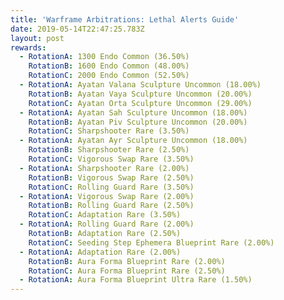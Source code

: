 ```yaml
---
title: 'Warframe Arbitrations: Lethal Alerts Guide'
date: 2019-05-14T22:47:25.783Z
layout: post
rewards:
  - RotationA: 1300 Endo Common (36.50%)
    RotationB: 1600 Endo Common (48.00%)
    RotationC: 2000 Endo Common (52.50%)
  - RotationA: Ayatan Valana Sculpture Uncommon (18.00%)
    RotationB: Ayatan Vaya Sculpture Uncommon (20.00%)
    RotationC: Ayatan Orta Sculpture Uncommon (29.00%)
  - RotationA: Ayatan Sah Sculpture Uncommon (18.00%)
    RotationB: Ayatan Piv Sculpture Uncommon (20.00%)
    RotationC: Sharpshooter Rare (3.50%)
  - RotationA: Ayatan Ayr Sculpture Uncommon (18.00%)
    RotationB: Sharpshooter Rare (2.50%)
    RotationC: Vigorous Swap Rare (3.50%)
  - RotationA: Sharpshooter Rare (2.00%)
    RotationB: Vigorous Swap Rare (2.50%)
    RotationC: Rolling Guard Rare (3.50%)
  - RotationA: Vigorous Swap Rare (2.00%)
    RotationB: Rolling Guard Rare (2.50%)
    RotationC: Adaptation Rare (3.50%)
  - RotationA: Rolling Guard Rare (2.00%)
    RotationB: Adaptation Rare (2.50%)
    RotationC: Seeding Step Ephemera Blueprint Rare (2.00%)
  - RotationA: Adaptation Rare (2.00%)
    RotationB: Aura Forma Blueprint Rare (2.00%)
    RotationC: Aura Forma Blueprint Rare (2.50%)
  - RotationA: Aura Forma Blueprint Ultra Rare (1.50%)
---
```


